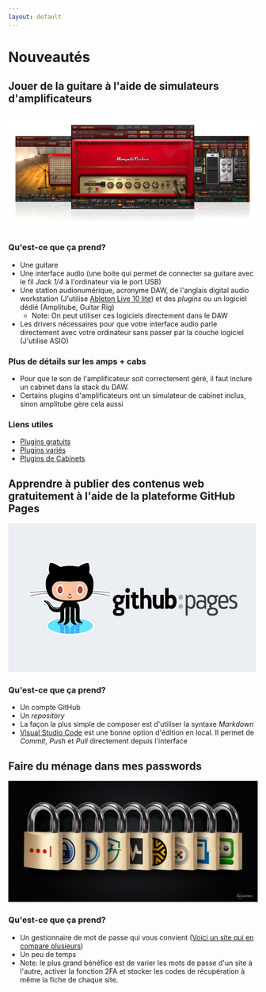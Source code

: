 ```yaml
---
layout: default
---
```


# Nouveautés

## Jouer de la guitare à l'aide de simulateurs d'amplificateurs

![Image](assets\images\amplitube.jpg)

### Qu'est-ce que ça prend?

- Une guitare
- Une interface audio (une boite qui permet de connecter sa guitare avec le fil _Jack 1/4_ à l'ordinateur via le port USB)
- Une station audionumérique, acronyme DAW, de l'anglais digital audio workstation (J'utilise [Ableton Live 10 lite](https://www.ableton.com/en/products/live-lite/features/)) et des _plugins_  ou un logiciel dédié (Amplitube, Guitar Rig)
    - Note: On peut utiliser ces logiciels directement dans le DAW
- Les drivers nécessaires pour que votre interface audio parle directement avec votre ordinateur sans passer par la couche logiciel (J'utilise ASIO)

### Plus de détails sur les amps + cabs
- Pour que le son de l'amplificateur soit correctement géré, il faut inclure un cabinet dans la stack du DAW. 
- Certains plugins d'amplificateurs ont un simulateur de cabinet inclus, sinon amplitube gère cela aussi

### Liens utiles
- [Plugins gratuits](http://www.vst4free.com/)
- [Plugins variés](https://www.pluginboutique.com/)
- [Plugins de Cabinets](https://seacowcabs.wordpress.com/)

## Apprendre à publier des contenus web gratuitement à l'aide de la plateforme GitHub Pages

![Image](assets\images\github-pages.jpeg)

### Qu'est-ce que ça prend?

- Un compte GitHub
- Un _repository_
- La façon la plus simple de composer est d'utiliser la syntaxe _Markdown_
- [Visual Studio Code](https://code.visualstudio.com/) est une bonne option d'édition en local. Il permet de _Commit_, _Push_ et _Pull_ directement depuis l'interface

## Faire du ménage dans mes passwords

![Image](assets\images\Full-PasswordManagerCompare-Updated-3.png)

### Qu'est-ce que ça prend?

- Un gestionnaire de mot de passe qui vous convient  ([Voici un site qui en compare plusieurs](https://blog.devolutions.net/2019/01/updated-2019-most-popular-password-managers-compared))
- Un peu de temps
- Note: le plus grand bénéfice est de varier les mots de passe d'un site à l'autre, activer la fonction 2FA et stocker les codes de récupération à même la fiche de chaque site.
